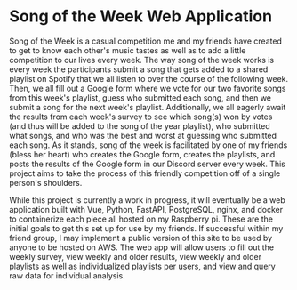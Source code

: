 # Song of the Week Web Application
Song of the Week is a casual competition me and my friends have created to get to know each other's music tastes as well as to add a little competition to our lives every week. The way song of the week works is every week the participants submit a song that gets added to a shared playlist on Spotify that we all listen to over the course of the following week. Then, we all fill out a Google form where we vote for our two favorite songs from this week's playlist, guess who submitted each song, and then we submit a song for the next week's playlist. Additionally, we all eagerly await the results from each week's survey to see which song(s) won by votes (and thus will be added to the song of the year playlist), who submitted what songs, and who was the best and worst at guessing who submitted each song. As it stands, song of the week is facilitated by one of my friends (bless her heart) who creates the Google form, creates the playlists, and posts the results of the Google form in our Discord server every week. This project aims to take the process of this friendly competition off of a single person's shoulders.

While this project is currently a work in progress, it will eventually be a web application built with Vue, Python, FastAPI, PostgreSQL, nginx, and docker to containerize each piece all hosted on my Raspberry pi. These are the initial goals to get this set up for use by my friends. If successful within my friend group, I may implement a public version of this site to be used by anyone to be hosted on AWS. The web app will allow users to fill out the weekly survey, view weekly and older results, view weekly and older playlists as well as individualized playlists per users, and view and query raw data for individual analysis.
